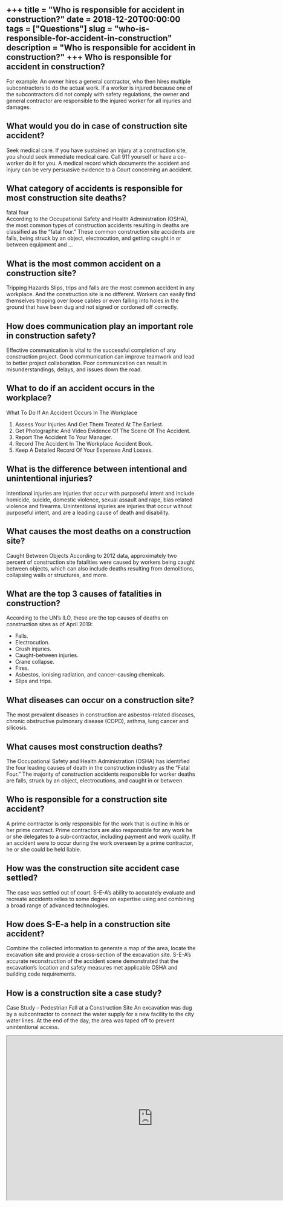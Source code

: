 +++
title = "Who is responsible for accident in construction?"
date = 2018-12-20T00:00:00
tags = ["Questions"]
slug = "who-is-responsible-for-accident-in-construction"
description = "Who is responsible for accident in construction?"
+++
Who is responsible for accident in construction?
------------------------------------------------

For example: An owner hires a general contractor, who then hires multiple subcontractors to do the actual work. If a worker is injured because one of the subcontractors did not comply with safety regulations, the owner and general contractor are responsible to the injured worker for all injuries and damages.

What would you do in case of construction site accident?
--------------------------------------------------------

Seek medical care. If you have sustained an injury at a construction site, you should seek immediate medical care. Call 911 yourself or have a co-worker do it for you. A medical record which documents the accident and injury can be very persuasive evidence to a Court concerning an accident.

What category of accidents is responsible for most construction site deaths?
----------------------------------------------------------------------------

fatal four  
According to the Occupational Safety and Health Administration (OSHA), the most common types of construction accidents resulting in deaths are classified as the “fatal four.” These common construction site accidents are falls, being struck by an object, electrocution, and getting caught in or between equipment and …

What is the most common accident on a construction site?
--------------------------------------------------------

Tripping Hazards Slips, trips and falls are the most common accident in any workplace. And the construction site is no different. Workers can easily find themselves tripping over loose cables or even falling into holes in the ground that have been dug and not signed or cordoned off correctly.

How does communication play an important role in construction safety?
---------------------------------------------------------------------

Effective communication is vital to the successful completion of any construction project. Good communication can improve teamwork and lead to better project collaboration. Poor communication can result in misunderstandings, delays, and issues down the road.

What to do if an accident occurs in the workplace?
--------------------------------------------------

What To Do If An Accident Occurs In The Workplace

1. Assess Your Injuries And Get Them Treated At The Earliest.
2. Get Photographic And Video Evidence Of The Scene Of The Accident.
3. Report The Accident To Your Manager.
4. Record The Accident In The Workplace Accident Book.
5. Keep A Detailed Record Of Your Expenses And Losses.

What is the difference between intentional and unintentional injuries?
----------------------------------------------------------------------

Intentional injuries are injuries that occur with purposeful intent and include homicide, suicide, domestic violence, sexual assault and rape, bias related violence and firearms. Unintentional injuries are injuries that occur without purposeful intent, and are a leading cause of death and disability.

What causes the most deaths on a construction site?
---------------------------------------------------

Caught Between Objects According to 2012 data, approximately two percent of construction site fatalities were caused by workers being caught between objects, which can also include deaths resulting from demolitions, collapsing walls or structures, and more.

What are the top 3 causes of fatalities in construction?
--------------------------------------------------------

According to the UN’s ILO, these are the top causes of deaths on construction sites as of April 2019:

- Falls.
- Electrocution.
- Crush injuries.
- Caught-between injuries.
- Crane collapse.
- Fires.
- Asbestos, ionising radiation, and cancer-causing chemicals.
- Slips and trips.

What diseases can occur on a construction site?
-----------------------------------------------

The most prevalent diseases in construction are asbestos-related diseases, chronic obstructive pulmonary disease (COPD), asthma, lung cancer and silicosis.

What causes most construction deaths?
-------------------------------------

The Occupational Safety and Health Administration (OSHA) has identified the four leading causes of death in the construction industry as the “Fatal Four.” The majority of construction accidents responsible for worker deaths are falls, struck by an object, electrocutions, and caught in or between.

Who is responsible for a construction site accident?
----------------------------------------------------

A prime contractor is only responsible for the work that is outline in his or her prime contract. Prime contractors are also responsible for any work he or she delegates to a sub-contractor, including payment and work quality. If an accident were to occur during the work overseen by a prime contractor, he or she could be held liable.

How was the construction site accident case settled?
----------------------------------------------------

The case was settled out of court. S-E-A’s ability to accurately evaluate and recreate accidents relies to some degree on expertise using and combining a broad range of advanced technologies.

How does S-E-a help in a construction site accident?
----------------------------------------------------

Combine the collected information to generate a map of the area, locate the excavation site and provide a cross-section of the excavation site. S-E-A’s accurate reconstruction of the accident scene demonstrated that the excavation’s location and safety measures met applicable OSHA and building code requirements.

How is a construction site a case study?
----------------------------------------

Case Study – Pedestrian Fall at a Construction Site An excavation was dug by a subcontractor to connect the water supply for a new facility to the city water lines. At the end of the day, the area was taped off to prevent unintentional access.

<iframe allow="accelerometer; autoplay; clipboard-write; encrypted-media; gyroscope; picture-in-picture" allowfullscreen="" class="__youtube_prefs__  epyt-is-override  no-lazyload" data-no-lazy="1" data-origheight="433" data-origwidth="770" data-skipgform_ajax_framebjll="" height="433" id="_ytid_10359" loading="lazy" src="https://www.youtube.com/embed/BDWGPKrAGr4?enablejsapi=1&autoplay=0&cc_load_policy=0&cc_lang_pref=&iv_load_policy=1&loop=0&modestbranding=0&rel=1&fs=1&playsinline=0&autohide=2&theme=dark&color=red&controls=1&" title="YouTube player" width="770"></iframe>